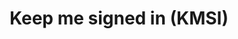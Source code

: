 ---
title: Keep me signed in (KMSI)
excerpt: How to configure pre-authentication and post-authentication KMSI and customize KMSI UI components
layout: Guides
sections:
 - main
---